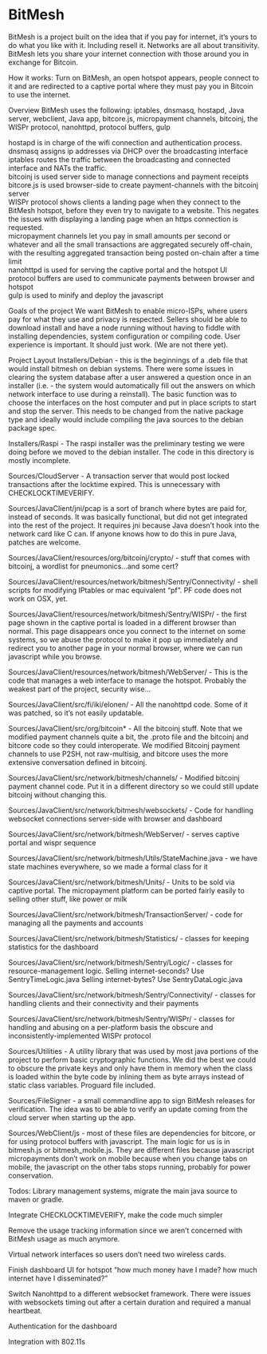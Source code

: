 # BitMesh 

BitMesh is a project built on the idea that if you pay for internet, it’s yours to do what you like with it. Including resell it. Networks are all about transitivity. BitMesh lets you share your internet connection with those around you in exchange for Bitcoin.

How it works: Turn on BitMesh, an open hotspot appears, people connect to it and are redirected to a captive portal where they must pay you in Bitcoin to use the internet. 

Overview
BitMesh uses the following: iptables, dnsmasq, hostapd, Java server, webclient, Java app, bitcore.js, micropayment channels, bitcoinj, the WISPr protocol, nanohttpd, protocol buffers, gulp

hostapd is in charge of the wifi connection and authentication process.<br>
dnsmasq assigns ip addresses via DHCP over the broadcasting interface<br>
iptables routes the traffic between the broadcasting and connected interface and NATs the traffic. <br>
bitcoinj is used server side to manage connections and payment receipts <br>
bitcore.js is used browser-side to create payment-channels with the bitcoinj server<br>
WISPr protocol shows clients a landing page when they connect to the BitMesh hotspot, before they even try to navigate to a website. This negates the issues with displaying a landing page when an https connection is requested. <br>
micropayment channels let you pay in small amounts per second or whatever and all the small transactions are aggregated securely off-chain, with the resulting aggregated transaction being posted on-chain after a time limit<br>
nanohttpd is used for serving the captive portal and the hotspot UI<br>
protocol buffers are used to communicate payments between browser and hotspot <br>
gulp is used to minify and deploy the javascript<br>


Goals of the project
We want BitMesh to enable micro-ISPs, where users pay for what they use and privacy is respected. Sellers should be able to download install and have a node running without having to fiddle with installing dependencies, system configuration or compiling code. User experience is important. It should just work. (We are not there yet).


Project Layout
Installers/Debian - this is the beginnings of a .deb file that would install bitmesh on debian systems. There were some issues in clearing the system database after a user answered a question once in an installer (i.e. - the system would automatically fill out the answers on which network interface to use during a reinstall). The basic function was to choose the interfaces on the host computer and put in place scripts to start and stop the server. This needs to be changed from the native package type and ideally would include compiling the java sources to the debian package spec.

Installers/Raspi - The raspi installer was the preliminary testing we were doing before we moved to the debian installer. The code in this directory is mostly incomplete.

Sources/CloudServer - A transaction server that would post locked transactions after the locktime expired. This is unnecessary with CHECKLOCKTIMEVERIFY.

Sources/JavaClient/jni/pcap is a sort of branch where bytes are paid for, instead of seconds. It was basically functional, but did not get integrated into the rest of the project. It requires jni because Java doesn’t hook into the network card like C can. If anyone knows how to do this in pure Java, patches are welcome.

Sources/JavaClient/resources/org/bitcoinj/crypto/ - stuff that comes with bitcoinj, a wordlist for pneumonics...and some cert?

Sources/JavaClient/resources/network/bitmesh/Sentry/Connectivity/ - shell scripts for modifying IPtables or mac equivalent “pf”. PF code does not work on OSX, yet.

Sources/JavaClient/resources/network/bitmesh/Sentry/WISPr/ - the first page shown in the captive portal is loaded in a different browser than normal. This page disappears once you connect to the internet on some systems, so we abuse the protocol to make it pop up immediately and redirect you to another page in your normal browser, where we can run javascript while you browse. 

Sources/JavaClient/resources/network/bitmesh/WebServer/ - This is the code that manages a web interface to manage the hotspot. Probably the weakest part of the project, security wise...

Sources/JavaClient/src/fi/iki/elonen/ - All the nanohttpd code. Some of it was patched, so it’s not easily updatable. 

Sources/JavaClient/src/org/bitcoin* - All the bitcoinj stuff. Note that we modified payment channels quite a bit, the .proto file and the bitcoinj and bitcore code so they could interoperate. We modified Bitcoinj payment channels to use P2SH, not raw-multisig, and bitcore uses the more extensive conversation defined in bitcoinj.

Sources/JavaClient/src/network/bitmesh/channels/ - Modified bitcoinj payment channel code. Put it in a different directory so we could still update bitcoinj without changing this.

Sources/JavaClient/src/network/bitmesh/websockets/ - Code for handling websocket connections server-side with browser and dashboard

Sources/JavaClient/src/network/bitmesh/WebServer/ - serves captive portal and wispr sequence 

Sources/JavaClient/src/network/bitmesh/Utils/StateMachine.java - we have state machines everywhere, so we made a formal class for it

Sources/JavaClient/src/network/bitmesh/Units/ - Units to be sold via captive portal. The micropayment platform can be ported fairly easily to selling other stuff, like power or milk

Sources/JavaClient/src/network/bitmesh/TransactionServer/ - code for managing all the payments and accounts 

Sources/JavaClient/src/network/bitmesh/Statistics/ - classes for keeping statistics for the dashboard

Sources/JavaClient/src/network/bitmesh/Sentry/Logic/ - classes for resource-management logic. Selling internet-seconds? Use SentryTimeLogic.java Selling internet-bytes? Use SentryDataLogic.java

Sources/JavaClient/src/network/bitmesh/Sentry/Connectivity/ - classes for handling clients and their connectivity and their payments

Sources/JavaClient/src/network/bitmesh/Sentry/WISPr/ - classes for handling and abusing on a per-platform basis the obscure and inconsistently-implemented WISPr protocol

Sources/Utilities - A utility library that was used by most java portions of the project to perform basic cryptographic functions. We did the best we could to obscure the private keys and only have them in memory when the class is loaded within the byte code by inlining them as byte arrays instead of static class variables. Proguard file included.

Sources/FileSigner - a small commandline app to sign BitMesh releases for verification. The idea was to be able to verify an update coming from the cloud server when starting up the app.

Sources/WebClient/js - most of these files are dependencies for bitcore, or for using protocol buffers with javascript. The main logic for us is in bitmesh.js or bitmesh_mobile.js. They are different files because javascript micropayments don’t work on mobile because when you change tabs on mobile, the javascript on the other tabs stops running, probably for power conservation.

Todos:
Library management systems, migrate the main java source to maven or gradle.

Integrate CHECKLOCKTIMEVERIFY, make the code much simpler

Remove the usage tracking information since we aren’t concerned with BitMesh usage as much anymore.

Virtual network interfaces so users don’t need two wireless cards.

Finish dashboard UI for hotspot “how much money have I made? how much internet have I disseminated?”

Switch Nanohttpd to a different websocket framework. There were issues with websockets timing out after a certain duration and required a manual heartbeat.

Authentication for the dashboard

Integration with 802.11s
